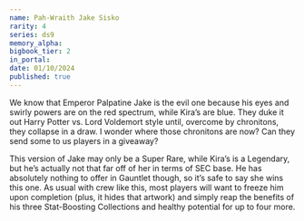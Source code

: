 ```yaml
---
name: Pah-Wraith Jake Sisko
rarity: 4
series: ds9
memory_alpha:
bigbook_tier: 2
in_portal:
date: 01/10/2024
published: true
---
```


We know that Emperor Palpatine Jake is the evil one because his eyes and swirly powers are on the red spectrum, while Kira’s are blue. They duke it out Harry Potter vs. Lord Voldemort style until, overcome by chronitons, they collapse in a draw. I wonder where those chronitons are now? Can they send some to us players in a giveaway?

This version of Jake may only be a Super Rare, while Kira’s is a Legendary, but he’s actually not that far off of her in terms of SEC base. He has absolutely nothing to offer in Gauntlet though, so it’s safe to say she wins this one. As usual with crew like this, most players will want to freeze him upon completion (plus, it hides that artwork) and simply reap the benefits of his three Stat-Boosting Collections and healthy potential for up to four more.
